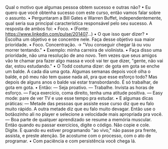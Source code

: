 Qual o motivo que algumas pessoa obtem sucesso e outras não? • Eu quero que você obtenha sucesso com este curso, então vamos falar sobre o assunto. • Perguntaram a Bill Gates e Warren Buffet, independentemente, qual seria sua principal característica responsável pelo seu sucesso. A resposta de ambos foi: • Foco. • (Fonte: https://www.linkedin.com/pulse/201407...)
    • O que isso quer dizer?
    • Escolha um objetivo e se concentre nele. Faça desse objetivo sua maior prioridade.
    • Foco. Concentração. → "Vou conseguir chegar lá ou vou morrer tentando."
    • Exemplo: minha carreira de violinista.
    • Faça disso uma prioridade, não uma resolução de ano novo. Tem vezes que seus amigos vão te chamar pra fazer algo massa e você vai ter que dizer, "gente, não vai dar, estou estudando."
    • O Todd costuma dizer: de gota em gota se enche um balde. A cada dia uma gota. Algumas semanas depois você olha o balde, e pô meu não tem quase nada ali, pra que esse esforço todo? Mas depois de alguns anos o balde vai estar transbordando. É só trabalhar, de gota em gota.
    • Então:
    — Seja proativo.
    — Trabalhe. Invista as horas de esforço.
    — Faça exercício, coma direito, tenha uma atitude positiva.
    — Easy mode: pare de ver TV e use esse tempo pra estudar.
    • E algumas dicas práticas:
    — Metade das pessoas que assiste esse curso diz que eu falo muito rápido. A outra metade diz que eu falo muito devagar. Então use o botãozinho ali no player e selecione a velocidade mais apropriada pra você.
    — Boa parte de qualquer aprendizado se resume a memória muscular. Então quando eu passar exercícios, digite o código. Não copie e cole. Digite. E quando eu estiver programando "ao vivo," não passe pra frente, assista, e preste atenção. Se acostume com o processo, com o ato de programar.
    • Com paciência e com persistência você chega lá.